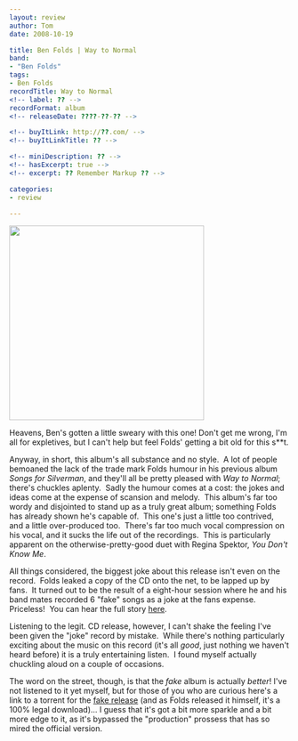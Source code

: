 ```yaml
---
layout: review
author: Tom
date: 2008-10-19

title: Ben Folds | Way to Normal
band:
- "Ben Folds"
tags:
- Ben Folds
recordTitle: Way to Normal
<!-- label: ?? -->
recordFormat: album
<!-- releaseDate: ????-??-?? -->

<!-- buyItLink: http://??.com/ -->
<!-- buyItLinkTitle: ?? -->

<!-- miniDescription: ?? -->
<!-- hasExcerpt: true -->
<!-- excerpt: ?? Remember Markup ?? -->

categories:
- review

---
```


<a href="http://eatenbymonsters.files.wordpress.com/2008/10/waytonormal.jpg"><img class="alignright size-full wp-image-42" title="waytonormal" src="http://eatenbymonsters.files.wordpress.com/2008/10/waytonormal.jpg" alt="" width="350" height="350" /></a>

Heavens, Ben's gotten a little sweary with this one! Don't get me wrong, I'm all for expletives, but I can't help but feel Folds' getting a bit old for this s**t.

Anyway, in short, this album's all substance and no style.  A lot of people bemoaned the lack of the trade mark Folds humour in his previous album <em>Songs for Silverman</em>, and they'll all be pretty pleased with <em>Way to Normal</em>; there's chuckles aplenty.  Sadly the humour comes at a cost: the jokes and ideas come at the expense of scansion and melody.  This album's far too wordy and disjointed to stand up as a truly great album; something Folds has already shown he's capable of.  This one's just a little too contrived, and a little over-produced too.  There's far too much vocal compression on his vocal, and it sucks the life out of the recordings.  This is particularly apparent on the otherwise-pretty-good duet with Regina Spektor, <em>You Don't Know Me</em>.

All things considered, the biggest joke about this release isn't even on the record.  Folds leaked a copy of the CD onto the net, to be lapped up by fans.  It turned out to be the result of a eight-hour session where he and his band mates recorded 6 "fake" songs as a joke at the fans expense.  Priceless!  You can hear the full story <a href="http://www.rollingstone.com/news/story/22595157/why_i_leaked_it_ben_folds_comes_clean_about_his_fake_and_real_new_album_way_to_normal">here</a>.

Listening to the legit. CD release, however, I can't shake the feeling I've been given the "joke" record by mistake.  While there's nothing particularly exciting about the music on this record (it's all <em>good</em>, just nothing we haven't heard before) it is a truly entertaining listen.  I found myself actually chuckling aloud on a couple of occasions.

The word on the street, though, is that the <em>fake</em> album is actually <em>better</em>! I've not listened to it yet myself, but for those of you who are curious here's a link to a torrent for the <a href="http://thepiratebay.org/torrent/4327011/Ben_Folds_-_Way_To_Normal_(Leak_-_Fake_Ver)">fake release</a> (and as Folds released it himself, it's a 100% legal download)... I guess that it's got a bit more sparkle and a bit more edge to it, as it's bypassed the "production" prossess that has so mired the official version.